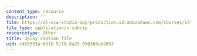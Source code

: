 ```yaml
---
content_type: resource
description: ''
file: https://ol-ocw-studio-app-production.s3.amazonaws.com/courses/14-73-the-challenge-of-world-poverty-spring-2011/c4e5533a691b51f08a25090368ab2053_Yh6r3I821ng.vtt
file_type: application/x-subrip
resourcetype: Other
title: 3play caption file
uid: c4e5533a-691b-51f0-8a25-090368ab2053
---
```

